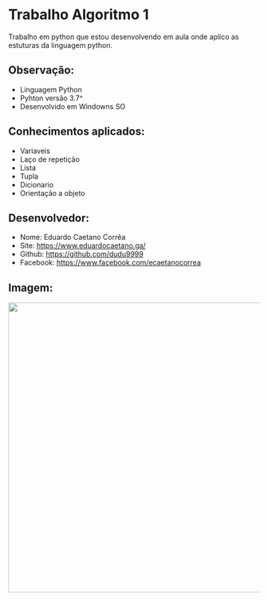 # Trabalho Algoritmo 1

Trabalho em python que estou 
desenvolvendo em aula onde aplico
as estuturas da linguagem python.

## Observação:
- Linguagem Python
- Pyhton versão 3.7^
- Desenvolvido em Windowns SO

## Conhecimentos aplicados:
- Variaveis
- Laço de repetição
- Lista
- Tupla
- Dicionario
- Orientação a objeto


## Desenvolvedor:
- Nome: Eduardo Caetano Corrêa
- Site: https://www.eduardocaetano.ga/
- Github: https://github.com/dudu9999
- Facebook: https://www.facebook.com/ecaetanocorrea


## Imagem:

<img src="https://lh3.googleusercontent.com/SfTWV_QBHVR4C93oBT-8bITPYw9xIa4-QfChsFftnUHpTDLb4UCS5xLJst0EyLnHcngUb7ft-MUyjawduLZQoDMo-X4Rhmo2plQPq_zMCR9yEdxZ-QoUDWmk1ISiMThpZm2fmqhsWJdGo-PEI6wSzFc7ZrP02udmlDSQZ5y7gECsGyoRPPBK6UkOzGWCsrmg-lPyai1jpe8C3IGIr8QMmvOiS_a5HJBDyY_Cw4c_JgMrsHGtCiJUCjWrrGrLx18XB7dgnPvpqj0JTUlNLrz-hMKzvTaRwmXBY-FezFxpuD_5Y7uIibRpkEEQ1m5tx-6MntXrBaTWtju_VwJkocjlPhVnBWCMkEVYDaihFhL_dbFtb90t_EJmbbSOxQ1iYaMelaHx6AktMiH0BPEhVuNgYAGWI2NrAMJPySYjzkFFWjhK6aKxJyzrw2o7EyRl90-k8Ru3fDbVZ89i9Oa9wT5SrYVoWELMbthOiua_kmyVIFWhPWftALzUILmW57Q9Gepn6jW99pkw4jT7fRGLcnd-ITHa_9Tv-W6GPOieFNP2Sjsd-pufuMFdiyyNHPMiIJBEu6q2h3PlTKRNYLIDv2N_rh46K52brEKqDcCOpm6apiq7dnALlQpcYEVE0KYxNiFGg4-RnRpjoFl3M4M28jtYra6a8ENhrIB3N_yHSquozUFRyqr8Rs5v8cE=w622-h582-no" height="582" width="582">
